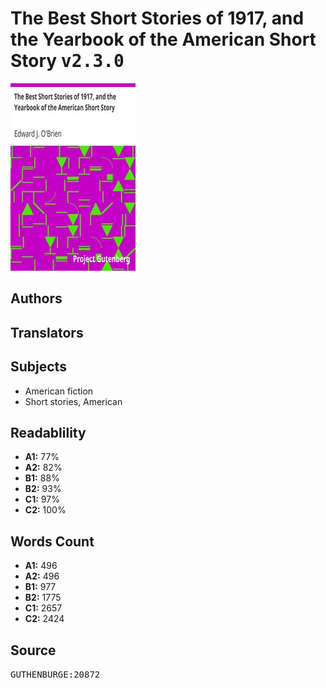 # The Best Short Stories of 1917, and the Yearbook of the American Short Story <kbd>v2.3.0</kbd>

![](./cover.medium.jpg "")

## Authors



## Translators



## Subjects


 - American fiction
 - Short stories, American

## Readablility


 - **A1:** 77%
 - **A2:** 82%
 - **B1:** 88%
 - **B2:** 93%
 - **C1:** 97%
 - **C2:** 100%

## Words Count


 - **A1:** 496
 - **A2:** 496
 - **B1:** 977
 - **B2:** 1775
 - **C1:** 2657
 - **C2:** 2424

## Source


<kbd>GUTHENBURGE:20872</kbd>
